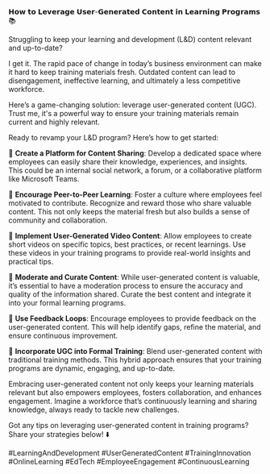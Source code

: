 𝗛𝗼𝘄 𝘁𝗼 𝗟𝗲𝘃𝗲𝗿𝗮𝗴𝗲 𝗨𝘀𝗲𝗿-𝗚𝗲𝗻𝗲𝗿𝗮𝘁𝗲𝗱 𝗖𝗼𝗻𝘁𝗲𝗻𝘁 𝗶𝗻 𝗟𝗲𝗮𝗿𝗻𝗶𝗻𝗴 𝗣𝗿𝗼𝗴𝗿𝗮𝗺𝘀 📚

Struggling to keep your learning and development (L&D) content relevant and up-to-date?

I get it. The rapid pace of change in today’s business environment can make it hard to keep training materials fresh. Outdated content can lead to disengagement, ineffective learning, and ultimately a less competitive workforce.

Here’s a game-changing solution: leverage user-generated content (UGC). Trust me, it's a powerful way to ensure your training materials remain current and highly relevant. 

Ready to revamp your L&D program? Here’s how to get started:

📌 **Create a Platform for Content Sharing**: Develop a dedicated space where employees can easily share their knowledge, experiences, and insights. This could be an internal social network, a forum, or a collaborative platform like Microsoft Teams.

📌 **Encourage Peer-to-Peer Learning**: Foster a culture where employees feel motivated to contribute. Recognize and reward those who share valuable content. This not only keeps the material fresh but also builds a sense of community and collaboration.

📌 **Implement User-Generated Video Content**: Allow employees to create short videos on specific topics, best practices, or recent learnings. Use these videos in your training programs to provide real-world insights and practical tips.

📌 **Moderate and Curate Content**: While user-generated content is valuable, it’s essential to have a moderation process to ensure the accuracy and quality of the information shared. Curate the best content and integrate it into your formal learning programs.

📌 **Use Feedback Loops**: Encourage employees to provide feedback on the user-generated content. This will help identify gaps, refine the material, and ensure continuous improvement.

📌 **Incorporate UGC into Formal Training**: Blend user-generated content with traditional training methods. This hybrid approach ensures that your training programs are dynamic, engaging, and up-to-date.

Embracing user-generated content not only keeps your learning materials relevant but also empowers employees, fosters collaboration, and enhances engagement. Imagine a workforce that’s continuously learning and sharing knowledge, always ready to tackle new challenges.

Got any tips on leveraging user-generated content in training programs? Share your strategies below! ⬇️

#LearningAndDevelopment #UserGeneratedContent #TrainingInnovation #OnlineLearning #EdTech #EmployeeEngagement #ContinuousLearning